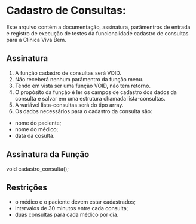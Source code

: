 # Cadastro de Consultas:
Este arquivo contém a documentação, assinatura, parâmentros de entrada e registro de execução de testes da funcionalidade cadastro de consultas para a Clínica Viva Bem.

## Assinatura

1. A função cadastro de consultas será VOID.
2. Não receberá nenhum parâmentro da função menu.
3. Tendo em vista ser uma função VOID, não tem retorno.
4. O propósito da função é ler os campos de cadastro dos dados da consulta e salvar em uma estrutura chamada lista-consultas.
5. A variável lista-consultas será do tipo array.
6. Os dados necessários para o cadastro da consulta são:

- nome do paciente;
- nome do médico;
- data da cosulta.

## Assinatura da Função
void cadastro_consulta();

## Restrições
- o médico e o paciente devem estar cadastrados;
- intervalos de 30 minutos entre cada consulta;
- duas consultas para cada médico por dia.